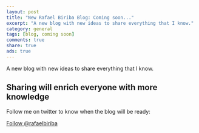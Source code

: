 ```yaml
---
layout: post
title: "New Rafael Biriba Blog: Coming soon..."
excerpt: "A new blog with new ideas to share everything that I know."
category: general
tags: [blog, coming soon]
comments: true
share: true
ads: true
---
```


A new blog with new ideas to share everything that I know.

## Sharing will enrich everyone with more knowledge

Follow me on twitter to know when the blog will be ready:

<p><a href="https://twitter.com/rafaelbiriba" class="twitter-follow-button" data-show-screen-name="false" data-show-count="true" data-dnt="true" data-size="large">Follow @rafaelbiriba</a></p>
